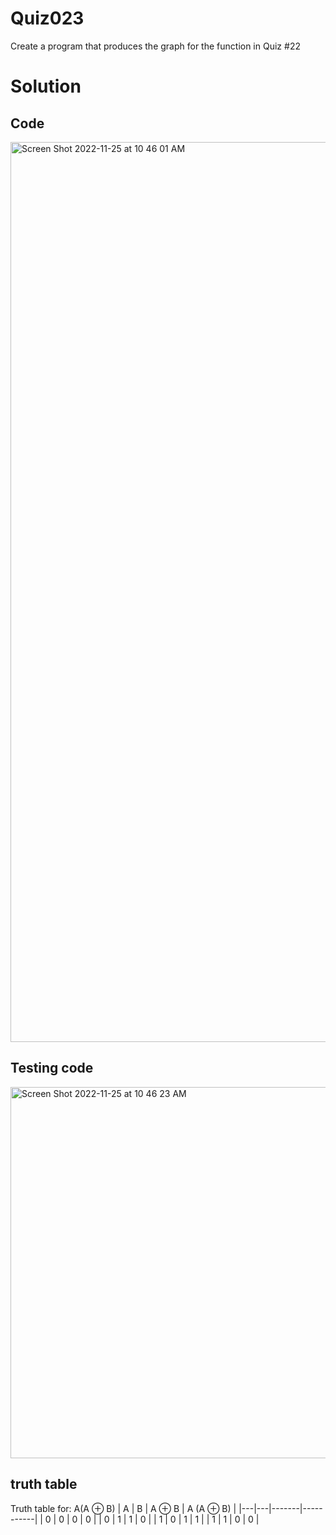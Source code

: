# Quiz023
Create a program that produces the graph for the function in Quiz #22  

# Solution
## Code
<img width="1440" alt="Screen Shot 2022-11-25 at 10 46 01 AM" src="https://user-images.githubusercontent.com/116609563/203883975-5fefb902-c7be-4dba-8928-aa1f9e14273f.png">


## Testing code 
<img width="594" alt="Screen Shot 2022-11-25 at 10 46 23 AM" src="https://user-images.githubusercontent.com/116609563/203884043-a3d5ca8a-b80e-42d7-824c-96deabfdf261.png">

## truth table 

Truth table for: A(A ⊕ B)
| A | B | A ⊕ B | A (A ⊕ B) |
|---|---|-------|-----------|
| 0 | 0 | 0     | 0         |
| 0 | 1 | 1     | 0         |
| 1 | 0 | 1     | 1         |
| 1 | 1 | 0     | 0         |
